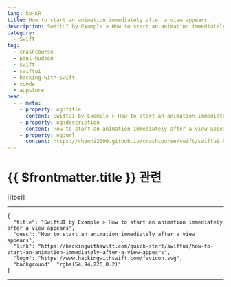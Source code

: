```yaml
---
lang: ko-KR
title: How to start an animation immediately after a view appears
description: SwiftUI by Example > How to start an animation immediately after a view appears
category:
  - Swift
tag: 
  - crashcourse
  - paul-hudson
  - swift
  - swiftui
  - hacking-with-swift
  - xcode
  - appstore
head:
  - - meta:
    - property: og:title
      content: SwiftUI by Example > How to start an animation immediately after a view appears
    - property: og:description
      content: How to start an animation immediately after a view appears
    - property: og:url
      content: https://chanhi2000.github.io/crashcourse/swift/swiftui-by-example/18-animation/how-to-start-an-animation-immediately-after-a-view-appears.html
---
```


# {{ $frontmatter.title }} 관련

[[toc]]

---

```component VPCard
{
  "title": "SwiftUI by Example > How to start an animation immediately after a view appears",
  "desc": "How to start an animation immediately after a view appears",
  "link": "https://hackingwithswift.com/quick-start/swiftui/how-to-start-an-animation-immediately-after-a-view-appears",
  "logo": "https://www.hackingwithswift.com/favicon.svg",
  "background": "rgba(54,94,226,0.2)"
}
```

---

<TagLinks />